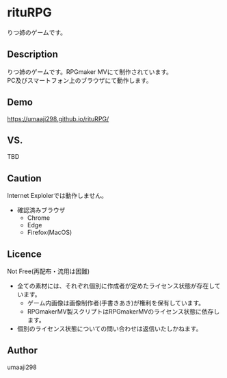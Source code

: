 rituRPG
====

りつ姉のゲームです。

## Description
りつ姉のゲームです。RPGmaker MVにて制作されています。  
PC及びスマートフォン上のブラウザにて動作します。

## Demo
https://umaaji298.github.io/rituRPG/

## VS. 
TBD

## Caution
Internet Explolerでは動作しません。  

- 確認済みブラウザ
  - Chrome
  - Edge
  - Firefox(MacOS)

## Licence
Not Free(再配布・流用は困難)  
- 全ての素材には、それぞれ個別に作成者が定めたライセンス状態が存在しています。    
  - ゲーム内画像は画像制作者(手書きあき)が権利を保有しています。  
  - RPGmakerMV製スクリプトはRPGmakerMVのライセンス状態に依存します。  
- 個別のライセンス状態についての問い合わせは返信いたしかねます。

## Author
umaaji298